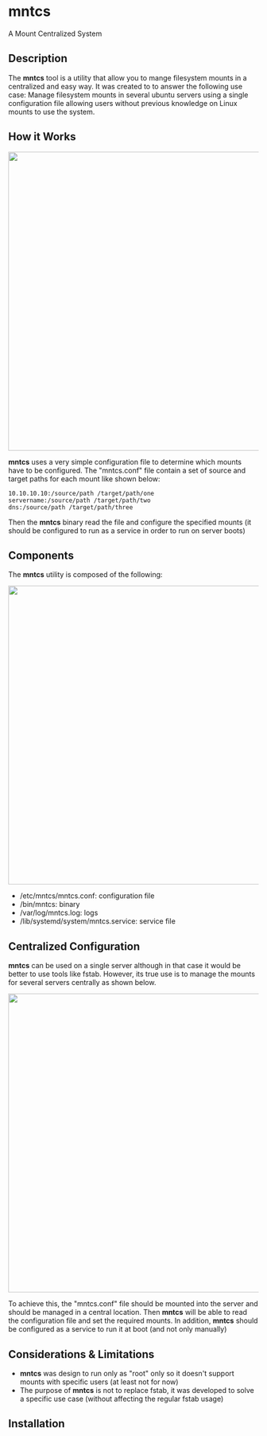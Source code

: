 # mntcs
A Mount Centralized System


## Description

The **mntcs** tool is a utility that allow you to mange filesystem mounts in a centralized and easy way.
It was created to to answer the following use case: Manage filesystem mounts in several ubuntu servers using a single configuration file allowing users without previous knowledge on Linux mounts to use the system.

## How it Works

<kbd>
  <img src="/doc/basic-architecture.png" width="600">
</kbd>

**mntcs** uses a very simple configuration file to determine which mounts have to be configured. The "mntcs.conf" file contain a set of source and target paths for each mount like shown below:

```
10.10.10.10:/source/path /target/path/one
servername:/source/path /target/path/two
dns:/source/path /target/path/three
```

Then the **mntcs** binary read the file and configure the specified mounts (it should be configured to run as a service in order to run on server boots)

## Components

The **mntcs** utility is composed of the following:

<kbd>
  <img src="/doc/components.png" width="600">
</kbd>

 - /etc/mntcs/mntcs.conf: configuration file
 - /bin/mntcs: binary
 - /var/log/mntcs.log: logs
 - /lib/systemd/system/mntcs.service: service file

## Centralized Configuration

**mntcs** can be used on a single server although in that case it would be better to use tools like fstab. However, its true use is to manage the mounts for several servers centrally as shown below.

<kbd>
  <img src="/doc/centralized-architecture.png" width="600">
</kbd>

To achieve this, the "mntcs.conf" file should be mounted into the server and should be managed in a central location.
Then **mntcs** will be able to read the configuration file and set the required mounts.
In addition, **mntcs** should be configured as a service to run it at boot (and not only manually)

## Considerations & Limitations

- **mntcs** was design to run only as "root" only so it doesn't support mounts with specific users (at least not for now)
- The purpose of **mntcs** is not to replace fstab, it was developed to solve a specific use case (without affecting the regular fstab usage)

## Installation

